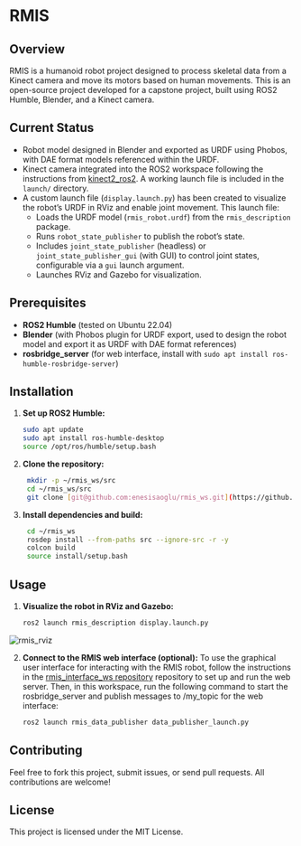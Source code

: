 # RMIS 

## Overview
RMIS is a humanoid robot project designed to process skeletal data from a Kinect camera and move its motors based on human movements. This is an open-source project developed for a capstone project, built using ROS2 Humble, Blender, and a Kinect camera.

## Current Status
- Robot model designed in Blender and exported as URDF using Phobos, with DAE format models referenced within the URDF.
- Kinect camera integrated into the ROS2 workspace following the instructions from [kinect2_ros2](https://gitioc.upc.edu/labs/kinect2_ros2/-/blob/main/README.md?ref_type=heads). A working launch file is included in the `launch/` directory.
- A custom launch file (`display.launch.py`) has been created to visualize the robot’s URDF in RViz and enable joint movement. This launch file:
  - Loads the URDF model (`rmis_robot.urdf`) from the `rmis_description` package.
  - Runs `robot_state_publisher` to publish the robot’s state.
  - Includes `joint_state_publisher` (headless) or `joint_state_publisher_gui` (with GUI) to control joint states, configurable via a `gui` launch argument.
  - Launches RViz and Gazebo for visualization.

## Prerequisites
- **ROS2 Humble** (tested on Ubuntu 22.04)
- **Blender** (with Phobos plugin for URDF export, used to design the robot model and export it as URDF with DAE format references)
- **rosbridge_server** (for web interface, install with `sudo apt install ros-humble-rosbridge-server`)
  
## Installation
1. **Set up ROS2 Humble:**
   ```bash
   sudo apt update
   sudo apt install ros-humble-desktop
   source /opt/ros/humble/setup.bash

2. **Clone the repository:**
   ```bash
    mkdir -p ~/rmis_ws/src
    cd ~/rmis_ws/src
    git clone [git@github.com:enesisaoglu/rmis_ws.git](https://github.com/enesisaoglu/rmis_ws.git)

3. **Install dependencies and build:**
   ```bash
    cd ~/rmis_ws
    rosdep install --from-paths src --ignore-src -r -y
    colcon build
    source install/setup.bash

## Usage

1. **Visualize the robot in RViz and Gazebo:**
   ```bash
   ros2 launch rmis_description display.launch.py
 ![rmis_rviz](https://github.com/user-attachments/assets/7640da43-6544-4a3b-98e2-9ecd17414d78)

2. **Connect to the RMIS web interface (optional):**
To use the graphical user interface for interacting with the RMIS robot, follow the instructions in the [rmis_interface_ws repository](https://github.com/enesisaoglu/rmis_interface_ws) repository to set up and run the web server. Then, in this workspace, run the following command to start the rosbridge_server and publish messages to /my_topic for the web interface:
   ```bash
   ros2 launch rmis_data_publisher data_publisher_launch.py

   
## Contributing
Feel free to fork this project, submit issues, or send pull requests. All contributions are welcome!

## License
This project is licensed under the MIT License.




